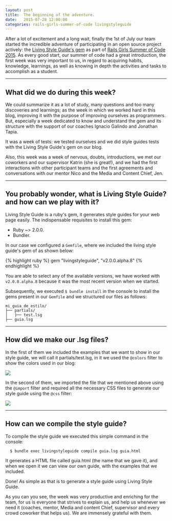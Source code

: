 ```yaml
---
layout: post
title:  The beginning of the adventure.
date:   2015-07-28 12:00:00
categories: rails-girls-summer-of-code livingstyleguide
---
```


After a lot of excitement and a long wait, finally the 1st of July our team started the incredible adventure of participating in an open source project actively: the [Living Style Guide's gem](https://github.com/livingstyleguide/livingstyleguide) as part of [Rails Girls Summer of Code 2015](http://railsgirlssummerofcode.org/). As every good start, our summer of code had a great introduction, the first week was very important to us, in regard to acquiring habits, knowledge, learnings, as well as knowing in depth the activities and tasks to accomplish as a student.

***

## What did we do during this week?

We could summarize it as a lot of study, many questions and too many discoveries and learnings; as the week in which we worked hard in this blog, improving it with the purpose of improving ourselves as programmers. But, especially a week dedicated to know and understand the gem and its structure with the support of our coaches Ignacio Galindo and Jonathan Tapia.

It was a week of tests: we tested ourselves and we did style guides tests with the Living Style Guide's gem on our blog.

Also, this week was a week of nervous, doubts, introductions, we met our coworkers and our supervisor Katrin (she is great!), and we had the first interactions with other participant teams and the first agreements and conversations with our mentor Nico and the Media and Content Chief, Jen.

***

## You probably wonder, what is Living Style Guide? and how can we play with it?

Living Style Guide is a ruby's gem, it generates style guides for your web page easily.
The indispensable requisites to install this gem:

* Ruby ~> 2.0.0.
* Bundler.

In our case we configured a `Gemfile`, where we included the living style guide's gem of as shown below:

{% highlight ruby %}
gem "livingstyleguide",   "v2.0.0.alpha.8"
{% endhighlight %}

You are able to select any of the available versions, we have worked with `v2.0.0.alpha.8` because it was the most recent version when we started.

Subsequently, we executed  `$ bundle install` in the console to install the gems present in our `Gemfile` and we structured our files as follows:

    mi_guia_de_estilo/
    ├── partials/
    │   ├── test.lsg
    ├── guia.lsg

***

##  How did we make our .lsg files?

In the first of them we included the examples that we want to show in our style guide, we will call it  partials/test.lsg, in it we used the `@colors` filter to show the colors used in our blog:

![](https://www.evernote.com/l/AnfZ48xrNc5Iro9-IY6fVD9sIvCEM0YpE3sB/image.png)

In the second of them, we imported the file that we mentioned above using the `@import` filter and required all the necessary CSS files to generate our style guide using the `@css` filter:

![](https://www.evernote.com/l/And91K9031hABLP3oi8OnBZmoaoiC-i1-lIB/image.png)

***

##  How can we compile the style guide?

To compile the style guide we executed this simple command in the console:

      $ bundle exec livingstyleguide compile guia.lsg guia.html

It generates a HTML file called guia.html (the name that we gave it), and when we open it we can view our own guide, with the examples that we included.

Done! As simple as that is to generate a style guide using Living Style Guide.

As you can you see, the week was very productive and enriching for the team, for us is everyone that strives to explain us, and help us whenever we need it (coaches, mentor, Media and content Chief, supervisor and every crowd coworker that helps us). We are immensely grateful with them.

